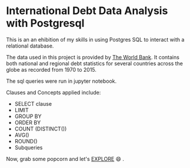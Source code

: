 # International Debt Data Analysis with Postgresql

This is an an ehibition of my skills in using Postgres SQL to interact with a relational database. 

The data used in this project is provided by [The World Bank](https://www.worldbank.org/). It contains both national and regional debt statistics for several countries across the globe as recorded from 1970 to 2015.

The sql queries were run in jupyter notebook.

Clauses and Concepts applied include:
- SELECT clause
- LIMIT
- GROUP BY
- ORDER BY
- COUNT (DISTINCT())
- AVG()
- ROUND()
- Subqueries

Now, grab some popcorn and let's [EXPLORE](https://github.com/Data-Dr-hub/SQL-Analysis-Project/blob/74813e5a5673897b51f9a379ac29292aab97c143/notebook.ipynb) :smile: .
